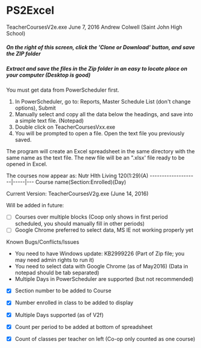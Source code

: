 # PS2Excel

TeacherCoursesV2e.exe
June 7, 2016
Andrew Colwell (Saint John High School)

##### On the right of this screen, click the 'Clone or Download' button, and save the ZIP folder
##### Extract and save the files in the Zip folder in an easy to locate place on your computer (Desktop is good)

You must get data from PowerScheduler first.
  1. In PowerScheduler, go to: Reports, Master Schedule List (don't change options), Submit
  2. Manually select and copy all the data below the headings, and save into a simple text file. (Notepad)
  3. Double click on TeacherCoursesVxx.exe
  4. You will be prompted to open a file. Open the text file you previously saved.

The program will create an Excel spreadsheet in the same directory with the same name as the text file.
The new file will be an ".xlsx' file ready to be opened in Excel.

The courses now appear as:
Nutr Hlth Living 120(1:29)(A)
--------------------|-----|---
Course name(Section:Enrolled)(Day)

Current Version: TeacherCoursesV2g.exe (June 14, 2016)

Will be added in future:
- [ ] Courses over multiple blocks (Coop only shows in first period scheduled, you should manually fill in other periods)
- [ ] Google Chrome preferred to select data, MS IE not working properly yet

Known Bugs/Conflicts/Issues
  * You need to have Windows update: KB2999226 (Part of Zip file; you may need admin rights to run it)
  * You need to select data with Google Chrome (as of May2016) (Data in notepad should be tab separated)
  * Multiple Days in PowerScheduler are supported (but not recommended)
- [x] Section number to be added to Course
- [x] Number enrolled in class to be added to display
- [x] Multiple Days supported (as of V2f)
- [x] Count per period to be added at bottom of spreadsheet
- [x] Count of classes per teacher on left (Co-op only counted as one course)

